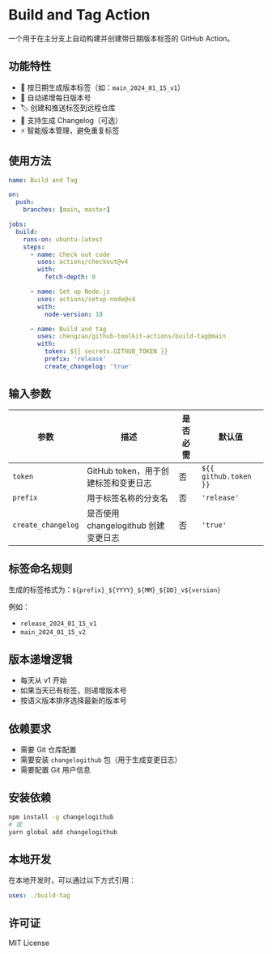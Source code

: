 # Build and Tag Action

一个用于在主分支上自动构建并创建带日期版本标签的 GitHub Action。

## 功能特性

- 📅 按日期生成版本标签（如：`main_2024_01_15_v1`）
- 🔢 自动递增每日版本号
- 🏷️ 创建和推送标签到远程仓库
- 📝 支持生成 Changelog（可选）
- ⚡ 智能版本管理，避免重复标签

## 使用方法

```yaml
name: Build and Tag

on:
  push:
    branches: [main, master]

jobs:
  build:
    runs-on: ubuntu-latest
    steps:
      - name: Check out code
        uses: actions/checkout@v4
        with:
          fetch-depth: 0

      - name: Set up Node.js
        uses: actions/setup-node@v4
        with:
          node-version: 18

      - name: Build and tag
        uses: chengzao/github-toolkit-actions/build-tag@main
        with:
          token: ${{ secrets.GITHUB_TOKEN }}
          prefix: 'release'
          create_changelog: 'true'
```

## 输入参数

| 参数 | 描述 | 是否必需 | 默认值 |
|------|------|----------|--------|
| `token` | GitHub token，用于创建标签和变更日志 | 否 | `${{ github.token }}` |
| `prefix` | 用于标签名称的分支名 | 否 | `'release'` |
| `create_changelog` | 是否使用 changelogithub 创建变更日志 | 否 | `'true'` |


## 标签命名规则

生成的标签格式为：`${prefix}_${YYYY}_${MM}_${DD}_v${version}`

例如：
- `release_2024_01_15_v1`
- `main_2024_01_15_v2`

## 版本递增逻辑

- 每天从 v1 开始
- 如果当天已有标签，则递增版本号
- 按语义版本排序选择最新的版本号

## 依赖要求

- 需要 Git 仓库配置
- 需要安装 `changelogithub` 包（用于生成变更日志）
- 需要配置 Git 用户信息

## 安装依赖

```bash
npm install -g changelogithub
# 或
yarn global add changelogithub
```

## 本地开发

在本地开发时，可以通过以下方式引用：

```yaml
uses: ./build-tag
```

## 许可证

MIT License